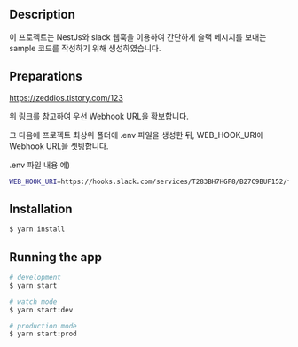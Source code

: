 
## Description

이 프로젝트는 NestJs와 slack 웹훅을 이용하여 간단하게 슬랙 메시지를 보내는 sample 코드를 작성하기 위해 생성하였습니다.

## Preparations
 
https://zeddios.tistory.com/123

위 링크를 참고하여 우선 Webhook URL을 확보합니다.

그 다음에 프로젝트 최상위 폴더에 .env 파일을 생성한 뒤, WEB_HOOK_URI에 Webhook URL을 셋팅합니다.

.env 파일 내용 예)
```bash
WEB_HOOK_URI=https://hooks.slack.com/services/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
```

## Installation

```bash
$ yarn install
```

## Running the app

```bash
# development
$ yarn start

# watch mode
$ yarn start:dev

# production mode
$ yarn start:prod
```
